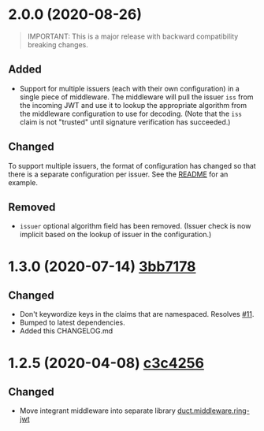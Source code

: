 # 2.0.0 (2020-08-26)

> IMPORTANT: This is a major release with backward compatibility breaking changes.

## Added

- Support for multiple issuers (each with their own configuration) in a single piece of middleware. The middleware will pull the issuer `iss`
from the incoming JWT and use it to lookup the appropriate algorithm from the middleware configuration to use for decoding.
(Note that the `iss` claim is not "trusted" until signature verification has succeeded.) 

## Changed
To support multiple issuers, the format of configuration has changed so that there is a separate configuration per issuer.
See the [README](./README.md#usage) for an example.

## Removed
- `issuer` optional algorithm field has been removed. (Issuer check is now implicit based on the lookup of issuer in the
configuration.) 
 
# 1.3.0 (2020-07-14) [3bb7178](https://github.com/ovotech/ring-jwt/commit/545698b98baaba20028462d03facf72d42896e47)

## Changed

- Don't keywordize keys in the claims that are namespaced. Resolves [#11](https://github.com/ovotech/ring-jwt/issues/11).
- Bumped to latest dependencies.
- Added this CHANGELOG.md

# 1.2.5 (2020-04-08) [c3c4256](https://github.com/ovotech/ring-jwt/commit/c3c4256e3f361eca44f33ba37a13c2acf4695c27)

## Changed

- Move integrant middleware into separate library [duct.middleware.ring-jwt](https://github.com/ovotech/duct.middleware.ring-jwt) 
